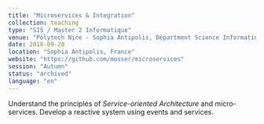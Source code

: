 ```yaml
---
title: "Microservices & Integration"
collection: teaching
type: "SI5 / Master 2 Informatique"
venue: "Polytech Nice - Sophia Antipolis, Départment Science Informatique"
date: 2018-09-20
location: "Sophia Antipolis, France"
website: "https://github.com/mosser/microservices"
session: "Autumn"
status: "archived"
language: "en"
---
```


Understand the principles of _Service-oriented Architecture_ and micro-services. Develop a reactive system using events and services.
